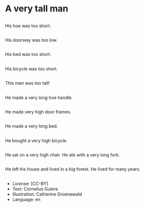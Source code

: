 # A very tall man

##
His hoe was too short.

##
His doorway was too low.

##
His bed was too short.

##
His bicycle was too short.

##
This man was too tall!

##
He made a very long hoe handle.

##
He made very high door frames.

##
He made a very long bed.

##
He bought a very high bicycle.

##
He sat on a very high chair. He ate with a very long fork.

##
He left his house and lived in a big forest. He lived for many years.

##
* License: [CC-BY]
* Text: Cornelius Gulere
* Illustration: Catherine Groenewald
* Language: en
